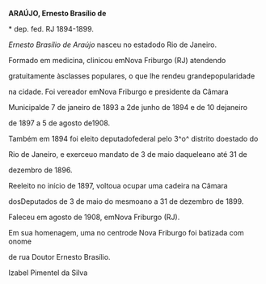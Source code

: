 **ARAÚJO, Ernesto Brasílio de**



\* dep. fed. RJ 1894-1899.



*Ernesto Brasílio de Araújo* nasceu no estadodo Rio de Janeiro.



Formado em medicina, clinicou emNova Friburgo (RJ) atendendo

gratuitamente àsclasses populares, o que lhe rendeu grandepopularidade

na cidade. Foi vereador emNova Friburgo e presidente da Câmara

Municipalde 7 de janeiro de 1893 a 2de junho de 1894 e de 10 dejaneiro

de 1897 a 5 de agosto de1908.



Também em 1894 foi eleito deputadofederal pelo 3^o^ distrito doestado do

Rio de Janeiro, e exerceuo mandato de 3 de maio daqueleano até 31 de

dezembro de 1896.



Reeleito no início de 1897, voltoua ocupar uma cadeira na Câmara

dosDeputados de 3 de maio do mesmoano a 31 de dezembro de 1899.



Faleceu em agosto de 1908, emNova Friburgo (RJ).



Em sua homenagem, uma no centrode Nova Friburgo foi batizada com onome

de rua Doutor Ernesto Brasílio.



Izabel Pimentel da Silva



